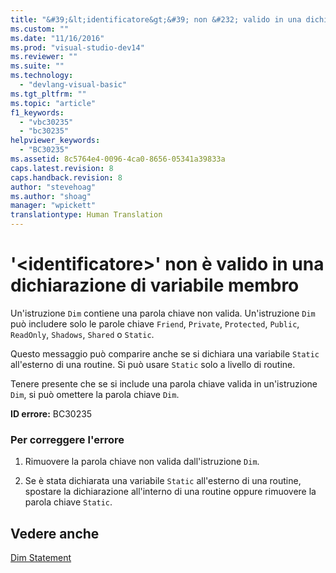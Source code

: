 ```yaml
---
title: "&#39;&lt;identificatore&gt;&#39; non &#232; valido in una dichiarazione di variabile membro | Microsoft Docs"
ms.custom: ""
ms.date: "11/16/2016"
ms.prod: "visual-studio-dev14"
ms.reviewer: ""
ms.suite: ""
ms.technology: 
  - "devlang-visual-basic"
ms.tgt_pltfrm: ""
ms.topic: "article"
f1_keywords: 
  - "vbc30235"
  - "bc30235"
helpviewer_keywords: 
  - "BC30235"
ms.assetid: 8c5764e4-0096-4ca0-8656-05341a39833a
caps.latest.revision: 8
caps.handback.revision: 8
author: "stevehoag"
ms.author: "shoag"
manager: "wpickett"
translationtype: Human Translation
---
```

# &#39;&lt;identificatore&gt;&#39; non &#232; valido in una dichiarazione di variabile membro
Un'istruzione `Dim` contiene una parola chiave non valida. Un'istruzione `Dim` può includere solo le parole chiave `Friend`, `Private`, `Protected`, `Public`, `ReadOnly`, `Shadows`, `Shared` o `Static`.  
  
 Questo messaggio può comparire anche se si dichiara una variabile `Static` all'esterno di una routine. Si può usare `Static` solo a livello di routine.  
  
 Tenere presente che se si include una parola chiave valida in un'istruzione `Dim`, si può omettere la parola chiave `Dim`.  
  
 **ID errore:** BC30235  
  
### Per correggere l'errore  
  
1.  Rimuovere la parola chiave non valida dall'istruzione `Dim`.  
  
2.  Se è stata dichiarata una variabile `Static` all'esterno di una routine, spostare la dichiarazione all'interno di una routine oppure rimuovere la parola chiave `Static`.  
  
## Vedere anche  
 [Dim Statement](../../visual-basic/language-reference/statements/dim-statement.md)
